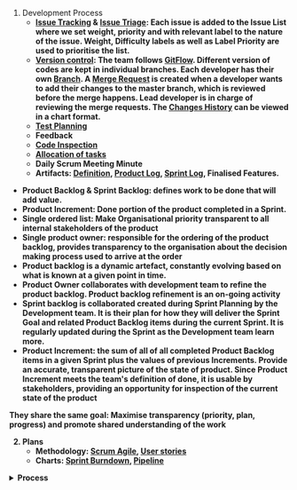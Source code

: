1. Development Process
   * [<b>Issue Tracking](https://git.cs.kent.ac.uk/co886/g6/issues) & [<b>Issue Triage](https://git.cs.kent.ac.uk/co886/g6/issues): Each issue is added to the Issue List where we set weight, priority and with relevant label to the nature of the issue. Weight, Difficulty labels as well as Label Priority are used to prioritise the list. 
   * [<b>Version control](https://git.cs.kent.ac.uk/co886/g6/network/master): The team follows [GitFlow](https://about.gitlab.com/2014/09/29/gitlab-flow/). Different version of codes are kept in individual branches. Each developer has their own [Branch](https://git.cs.kent.ac.uk/co886/g6/branches). A [Merge Request](https://git.cs.kent.ac.uk/co886/g6/commits/master) is created when a developer wants to add their changes to the master branch, which is reviewed before the merge happens. Lead developer is in charge of reviewing the merge requests. The [Changes History](https://git.cs.kent.ac.uk/co886/g6/network/master) can be viewed in a chart format.    
   * [<b>Test Planning](https://git.cs.kent.ac.uk/co886/g6/wikis/CO886_G6_Documentation/Quality-Assurance)
   * Feedback
   * [<b>Code Inspection](https://git.cs.kent.ac.uk/co886/g6/wikis/CO886_G6_Documentation/Quality-Assurance)
   * [<b>Allocation of tasks](https://git.cs.kent.ac.uk/co886/g6/graphs/master) 
   * <b>Daily Scrum Meeting Minute
   * <b>Artifacts</b>: [Definition](./Definition/Scrum-Agile-Artifacts), [Product Log](https://git.cs.kent.ac.uk/co886/g6/issues), [Sprint Log](https://git.cs.kent.ac.uk/co886/g6/milestones/3), Finalised Features.
* Product Backlog & Sprint Backlog: defines work to be done that will add value. 
* Product Increment: Done portion of the product completed in a Sprint.
* Single ordered list: Make Organisational priority transparent to all internal stakeholders of the product
* Single product owner: responsible for the ordering of the product backlog, provides transparency to the organisation about the decision making process used to arrive at the order
* Product backlog is a dynamic artefact, constantly evolving based on what is known at a given point in time.
* Product Owner collaborates with development team to refine the product backlog. Product backlog refinement is an on-going activity 
* Sprint backlog is collaborated created during Sprint Planning  by the Development team. It is their plan for how they will deliver the Sprint Goal and related Product Backlog items during the current Sprint. It is regularly updated during the Sprint as the Development team learn more.
* Product Increment: the sum of all of all completed Product Backlog items in a given Sprint plus the values of previous Increments. Provide an accurate, transparent picture of the state of product. Since Product Increment meets the team's definition of done, it is usable by stakeholders, providing an opportunity for inspection of the current state of the product
 
They share the same goal: Maximise transparency (priority, plan, progress) and promote shared understanding of the work  

2. Plans
   * Methodology: [Scrum Agile](./Definition/Scrum-Agile-Process), [User stories](./User-Stories)    
   * Charts: [Sprint Burndown](https://git.cs.kent.ac.uk/co886/g6/milestones/3), [Pipeline](https://git.cs.kent.ac.uk/co886/g6/pipelines/charts) 

<details><summary><b>Process</b></summary>   
![image](uploads/f8d34373384eb3f0b40d07697daf05f1/image.png)<br>   
Reference: [Microsoft Azure](https://docs.microsoft.com/en-us/azure/devops/boards/work-items/guidance/_img/agile-process-work-tracking-wits.png?view=azure-devops)</details>     